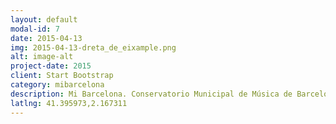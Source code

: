```yaml
---
layout: default
modal-id: 7
date: 2015-04-13
img: 2015-04-13-dreta_de_eixample.png
alt: image-alt
project-date: 2015
client: Start Bootstrap
category: mibarcelona
description: Mi Barcelona. Conservatorio Municipal de Música de Barcelona en carrer de Valencia 330.
latlng: 41.395973,2.167311
---
```

